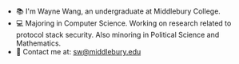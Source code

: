 - 📚 I'm Wayne Wang, an undergraduate at Middlebury College.
- 💻 Majoring in Computer Science. Working on research related to protocol stack security. Also minoring in Political Science and Mathematics.
- 📱 Contact me at: sw@middlebury.edu

<!---
waynew99/waynew99 is a ✨ special ✨ repository because its `README.md` (this file) appears on your GitHub profile.
You can click the Preview link to take a look at your changes.
--->
